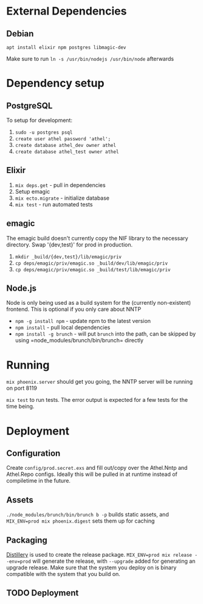 # External Dependencies

## Debian
`apt install elixir npm postgres libmagic-dev`

Make sure to run `ln -s /usr/bin/nodejs /usr/bin/node` afterwards 

# Dependency setup

## PostgreSQL

To setup for development:
1. `sudo -u postgres psql`
2. `create user athel password 'athel';`
3. `create database athel_dev owner athel`
4. `create database athel_test owner athel`

## Elixir

1. `mix deps.get` - pull in dependencies
2. Setup emagic
3. `mix ecto.migrate` - initialize database
4. `mix test` - run automated tests

## emagic

The emagic build doesn't currently copy the NIF library to the necessary directory.
Swap '{dev,test}' for prod in production.

1. `mkdir _build/{dev,test}/lib/emagic/priv`
2. `cp deps/emagic/priv/emagic.so _build/dev/lib/emagic/priv`
3. `cp deps/emagic/priv/emagic.so _build/test/lib/emagic/priv`

## Node.js

Node is only being used as a build system for the (currently non-existent) frontend.
This is optional if you only care about NNTP
- `npm -g install npm` - update npm to the latest version
- `npm install` - pull local dependencies
- `npm install -g brunch` - will put `brunch` into the path, can be skipped by using =node_modules/brunch/bin/brunch= directly

# Running

`mix phoenix.server` should get you going, the NNTP server will be running on port 8119

`mix test` to run tests. The error output is expected for a few tests for the time being.

# Deployment

## Configuration

Create `config/prod.secret.exs` and fill out/copy over the Athel.Nntp
and Athel.Repo configs. Ideally this will be pulled in at runtime
instead of compiletime in the future.

## Assets

`./node_modules/brunch/bin/brunch b -p` builds static assets, and
`MIX_ENV=prod mix phoenix.digest` sets them up for caching

## Packaging

[Distillery](https://hexdocs.pm/distillery/) is used to create the release package.
`MIX_ENV=prod mix release --env=prod` will generate the release, with `--upgrade`
added for generating an upgrade release. Make sure that the system
you deploy on is binary compatible with the system that you build on.

## TODO Deployment


